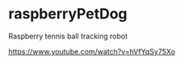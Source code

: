 # raspberryPetDog
Raspberry tennis ball tracking robot

https://www.youtube.com/watch?v=hVfYqSy75Xo
